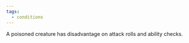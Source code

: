 ```yaml
---
tags:
  - conditions
---
```

A poisoned creature has disadvantage on attack rolls and ability checks.


